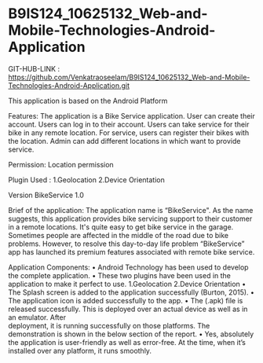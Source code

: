 # B9IS124_10625132_Web-and-Mobile-Technologies-Android-Application


GIT-HUB-LINK : https://github.com/Venkatraoseelam/B9IS124_10625132_Web-and-Mobile-Technologies-Android-Application.git


This application is based on the Android Platform

Features:
The application is a Bike Service application.
User can create their account.
Users can log in to their account.
Users can take service for their bike in any remote location.
For service, users can register their bikes with the location.
Admin can add different locations in which want to provide service.

Permission:
Location permission

Plugin Used :	1.Geolocation
			    2.Device Orientation


Version
BikeService 1.0


Brief of the application:
The application name is “BikeService". As the name suggests, this application provides bike servicing support to their customer in a remote locations. It's quite easy to get bike service in the garage. Sometimes people are affected in the middle of the road due to bike problems. However, to resolve this day-to-day life problem “BikeService” app has launched its premium features associated with remote bike service. 

Application Components:
•	Android Technology has been used to develop the complete application.
•	These two plugins have been used in the application to make it perfect to use. 
  	1.Geolocation
	2.Device Orientation
•	The Splash screen is added to the application successfully (Burton, 2015). 
•	The application icon is added successfully to the app. 
•	The (.apk) file is released successfully. This is deployed over an actual device as well as in an emulator. After       
    deployment, it is running successfully on those platforms. The demonstration is shown in the below section of the report.
•	Yes, absolutely the application is user-friendly as well as error-free. At the time, when it’s installed over any 
    platform, it runs smoothly. 

